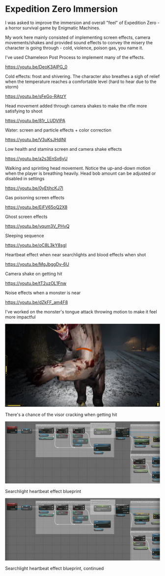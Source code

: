 # Expedition Zero Immersion

I was asked to improve the immersion and overall "feel" of Expedition Zero - a horror survival game by Enigmatic Machines.

My work here mainly consisted of implementing screen effects, camera movements/shakes and provided sound effects to convey the misery the character is going through - cold, violence, poison gas, you name it.

I've used Chameleon Post Process to implement many of the effects.

https://youtu.be/DeoK3AIPG_0

Cold effects: frost and shivering. The character also breathes a sigh of relief when the temperature reaches a comfortable level (hard to hear due to the storm)

https://youtu.be/sFeGo-RAtzY

Head movement added through camera shakes to make the rifle more satisfying to shoot

https://youtu.be/81r_LUDVIPA

Water: screen and particle effects + color correction

https://youtu.be/V3uKsJHdlNI

Low health and stamina screen and camera shake effects

https://youtu.be/a2s3EnSx6yU

Walking and sprinting head movement. Notice the up-and-down motion when the player is breathing heavily. Head bob amount can be adjusted or disabled in settings

https://youtu.be/0yEtjhcKJ7I

Gas poisoning screen effects

https://youtu.be/EiFV65oQ2X8

Ghost screen effects

https://youtu.be/yqum3V_PHvQ

Sleeping sequence

https://youtu.be/oC8L3kY8sgI

Heartbeat effect when near searchlights and blood effects when shot

https://youtu.be/MgJbggDy-6U

Camera shake on getting hit

https://youtu.be/tT2uzOL1Fnw

Noise effects when a monster is near

https://youtu.be/dZkFF_am4F8

I've worked on the monster's tongue attack throwing motion to make it feel more impactful

![tactile-visions-visorcracks](tactile-visions-visorcracks.jpg)

There's a chance of the visor cracking when getting hit

![tactile-visions-bpsearchlightheartbeat](tactile-visions-bpsearchlightheartbeat.jpg)

Searchlight heartbeat effect blueprint

![tactile-visions-bpsearchlightheartbeat](tactile-visions-bpsearchlightheartbeat.jpg)

Searchlight heartbeat effect blueprint, continued